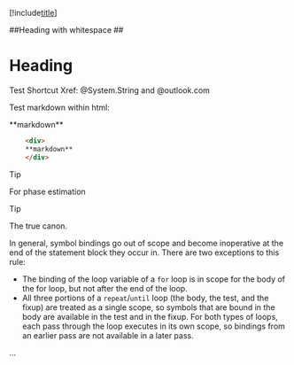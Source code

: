 ﻿[!include[title](.\..\..\..\includes\active-directory-develop-guidedsetup-android-introduction.md)]

##Heading with whitespace ##


# Heading

Test Shortcut Xref: @System.String and @outlook.com

Test markdown within html:

<div>
**markdown**

</div>

```html
	<div>
	**markdown**
	</div>
```

> [!TIP]
> For phase estimation

> [!TIP]
> The true canon.



In general, symbol bindings go out of scope and become inoperative 
at the end of the statement block they occur in. 
There are two exceptions to this rule: 
 - The binding of the loop variable of a `for` loop is in scope for 
    the body of the for loop, but not after the end of the loop. 
 - All three portions of a `repeat`/`until` loop (the body, the test, 
    and the fixup) are treated as a single scope, so symbols that are 
    bound in the body are available in the test and in the fixup. 
For both types of loops, each pass through the loop executes in its own scope, 
so bindings from an earlier pass are not available in a later pass.


...